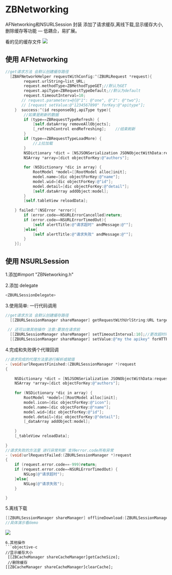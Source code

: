 # ZBNetworking
AFNetworking和NSURLSession 封装 添加了请求缓存,离线下载,显示缓存大小,删除缓存等功能 — 
低耦合，易扩展。

看的见的缓存文件
![](http://a1.qpic.cn/psb?/V12I5WUv0Ual5v/uls*nG1YySR.EpyYI8*lFu9kW.lwzjgW.cnPbGMUBG8!/m/dPgAAAAAAAAA&bo=aAHwAAAAAAACB7o!&rf=photolist)

## 使用 AFNetworking 
```objective-c
//get请求方法 会默认创建缓存路径    
  [ZBAFNetworkHelper requestWithConfig:^(ZBURLRequest *request){
        request.urlString=list_URL;
        request.methodType=ZBMethodTypeGET;//默认为GET
        request.apiType=ZBRequestTypeDefault;//默认为default
        request.timeoutInterval=10;
       // request.parameters=@{@"1": @"one", @"2": @"two"};
       // [request setValue:@"1234567890" forKey:@"apitype"];
    }  success:^(id responseObj,apiType type){
        //如果是刷新的数据
        if (type==ZBRequestTypeRefresh) {
            [self.dataArray removeAllObjects];
            [_refreshControl endRefreshing];    //结束刷新
        }
        if (type==ZBRequestTypeLoadMore) {
            //上拉加载
        }
        NSDictionary *dict = [NSJSONSerialization JSONObjectWithData:responseObj options:NSJSONReadingMutableContainers error:nil];
        NSArray *array=[dict objectForKey:@"authors"];
        
        for (NSDictionary *dic in array) {
            RootModel *model=[[RootModel alloc]init];
            model.name=[dic objectForKey:@"name"];
            model.wid=[dic objectForKey:@"id"];
            model.detail=[dic objectForKey:@"detail"];
            [self.dataArray addObject:model];
        }
        [self.tableView reloadData];
        
    } failed:^(NSError *error){
        if (error.code==NSURLErrorCancelled)return;
        if (error.code==NSURLErrorTimedOut){
            [self alertTitle:@"请求超时" andMessage:@""];
        }else{
            [self alertTitle:@"请求失败" andMessage:@""];
        }
    }];

```


## 使用 NSURLSession
1.添加#import "ZBNetworking.h"

2.添加 delegate
```objective-c
<ZBURLSessionDelegate>
```

3.使用简单:  一行代码调用 
```objective-c
//get请求方法 会默认创建缓存路径    
  [[ZBURLSessionManager shareManager] getRequestWithUrlString:URL target:self];
 
 // 还可以做其他操作 注意:要放在请求前
  [[ZBURLSessionManager shareManager] setTimeoutInterval:10];//更改超时时间 
  [[ZBURLSessionManager shareManager] setValue:@"my the apikey" forHTTPHeaderField:@"apikey"]//设置请求头

```

4.完成和失败俩个代理回调
```objective-c
//请求完成的代理方法里进行解析或赋值
- (void)urlRequestFinished:(ZBURLSessionManager *)request
{
    
    NSDictionary *dict = [NSJSONSerialization JSONObjectWithData:request.downloadData options:NSJSONReadingMutableContainers error:nil];
    NSArray *array=[dict objectForKey:@"authors"];
    
    for (NSDictionary *dic in array) {
        RootModel *model=[[RootModel alloc]init];
        model.icon=[dic objectForKey:@"icon"];
        model.name=[dic objectForKey:@"name"];
        model.wid=[dic objectForKey:@"id"];
        model.detail=[dic objectForKey:@"detail"];
        [_dataArray addObject:model];
        
    }
    [_tableView reloadData];
    
}
//请求失败的方法里 进行异常判断 支持error.code所有异常
- (void)urlRequestFailed:(ZBURLSessionManager *)request
{
    if (request.error.code==-999)return;
    if (request.error.code==NSURLErrorTimedOut) {
        NSLog(@"请求超时");
    }else{
        NSLog(@"请求失败");
    }

}
```
5.离线下载
```objective-c
[[ZBURLSessionManager shareManager] offlineDownload:[ZBURLSessionManager shareManager].offlineUrlArray target:self apiType:ZBRequestTypeOffline];
//具体演示看demo
```
![](http://a3.qpic.cn/psb?/V12I5WUv0Ual5v/cY8K3L2*GJ9RO3i*z1If9XTmzas0cylmafMXWqdFe4o!/b/dK0AAAAAAAAA&bo=aAHwAAAAAAACLJE!&rf=viewer_4)

```
6.其他操作
```objective-c
//显示缓存大小
 [[ZBCacheManager shareCacheManager]getCacheSize];
 //删除缓存
[[ZBCacheManager shareCacheManager]clearCache];
 ```
